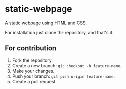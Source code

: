 # static-webpage
A static webpage using HTML and CSS.

For installation just clone the repository, and that's it.

## For contribution
1. Fork the repository.
2. Create a new branch: `git checkout -b feature-name`.
3. Make your changes.
4. Push your branch: `git push origin feature-name`.
5. Create a pull request.